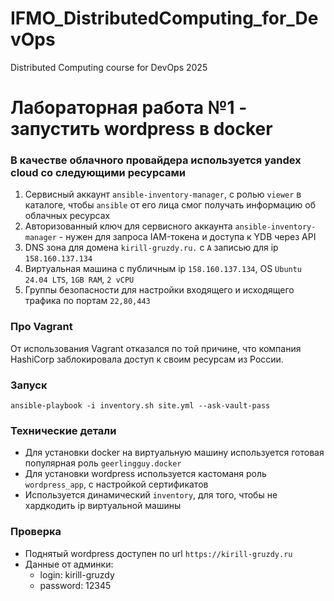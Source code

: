 # IFMO_DistributedComputing_for_DevOps
Distributed Computing course for DevOps 2025

# Лабораторная работа №1 - запустить wordpress в docker

### В качестве облачного провайдера используется yandex cloud со следующими ресурсами

1. Сервисный аккаунт `ansible-inventory-manager`, с ролью `viewer` в каталоге, чтобы `ansible` от его лица смог получать информацию об облачных ресурсах
1. Авторизованный ключ для сервисного аккаунта `ansible-inventory-manager` - нужен для запроса IAM-токена и доступа к YDB через API
1. DNS зона для домена `kirill-gruzdy.ru.` c `A` записью для ip `158.160.137.134`
1. Виртуальная машина с публичным ip `158.160.137.134`, OS `Ubuntu 24.04 LTS`, `1GB RAM`, `2 vCPU`
1. Группы безопасности для настройки входящего и исходящего трафика по портам `22,80,443`

### Про Vagrant
От использования Vagrant отказался по той причине, что компания HashiCorp заблокировала доступ к своим ресурсам из России.

### Запуск

```
ansible-playbook -i inventory.sh site.yml --ask-vault-pass
```

### Технические детали

- Для установки docker на виртуальную машину используется готовая популярная роль `geerlingguy.docker`
- Для установки wordpress используется кастоманя роль `wordpress_app`, с настройкой сертификатов
- Используется динамический `inventory`, для того, чтобы не хардкодить ip виртуальной машины

### Проверка

- Поднятый wordpress доступен по url `https://kirill-gruzdy.ru`
- Данные от админки:
    - login: kirill-gruzdy
    - password: 12345
